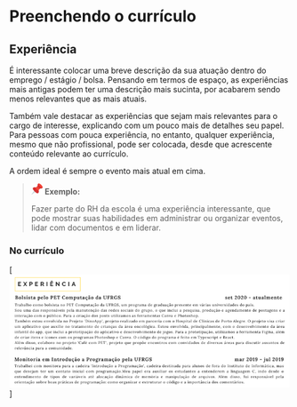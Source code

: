 # Preenchendo o currículo
## Experiência
É interessante colocar uma breve descrição da sua atuação dentro do emprego / estágio / bolsa. Pensando em termos de espaço, as experiências mais antigas podem ter uma descrição mais sucinta, por acabarem sendo menos relevantes que as mais atuais.

Também vale destacar as experiências que sejam mais relevantes para o cargo de interesse, explicando com um pouco mais de detalhes seu papel. Para pessoas com pouca experiência, no entanto, qualquer experiência, mesmo que não profissional, pode ser colocada, desde que acrescente conteúdo relevante ao currículo.

A ordem ideal é sempre o evento mais atual em cima.

> <img src="../assets/pin.png" alt="atention" width="20"/> **Exemplo:** 
>
> Fazer parte do RH da escola é uma experiência interessante, que pode mostrar suas habilidades em administrar ou organizar eventos, lidar com documentos e em liderar.

### No currículo
[![CV Experience](../assets/cv_experience.png "Estrutura do Currículo")]